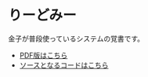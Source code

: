 # りーどみー
金子が普段使っているシステムの覚書です。
* [PDF版はこちら](https://nocix253.k636174.net/s/bnEkdtqetogWKfT#pdfviewer)
* [ソースとなるコードはこちら](https://github.com/k636174/2018_home_server)
